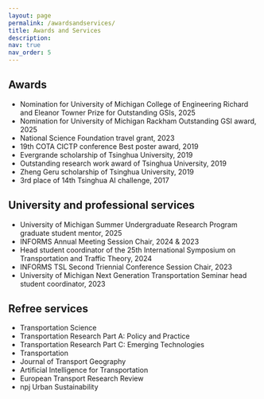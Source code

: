 ```yaml
---
layout: page
permalink: /awardsandservices/
title: Awards and Services
description:
nav: true
nav_order: 5
---
```



## Awards
- Nomination for University of Michigan College of Engineering Richard and Eleanor Towner Prize for Outstanding GSIs, 2025
- Nomination for University of Michigan Rackham Outstanding GSI award, 2025
- National Science Foundation travel grant, 2023
- 19th COTA CICTP conference Best poster award, 2019
- Evergrande scholarship of Tsinghua University, 2019
- Outstanding research work award of Tsinghua University, 2019
- Zheng Geru scholarship of Tsinghua University, 2019
- 3rd place of 14th Tsinghua AI challenge, 2017

## University and professional services
- University of Michigan Summer Undergraduate Research Program graduate student mentor, 2025
- INFORMS Annual Meeting Session Chair, 2024 & 2023
- Head student coordinator of the 25th International Symposium on Transportation and Traffic Theory, 2024
- INFORMS TSL Second Triennial Conference Session Chair, 2023
- University of Michigan Next Generation Transportation Seminar head student coordinator, 2023


## Refree services
- Transportation Science
- Transportation Research Part A: Policy and Practice
- Transportation Research Part C: Emerging Technologies
- Transportation
- Journal of Transport Geography
- Artificial Intelligence for Transportation
- European Transport Research Review
- npj Urban Sustainability


